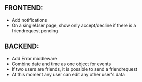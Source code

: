 ## FRONTEND: 
- Add notifications
- On a singleUser page, show only accept/decline if there is a friendrequest pending

## BACKEND: 
- Add Error middleware
- Combine date and time as one object for events
- If two users are friends, it is possible to send a friendrequest
- At this moment any user can edit any other user's data